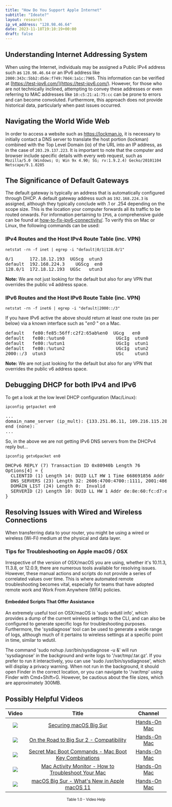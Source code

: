 ```yaml
---
title: "How Do You Support Apple Internet"
subtitle: "Ideate?"
layout: research
ip_v4_address: "128.98.46.64"
date: 2023-11-18T19:10:19+00:00
draft: false
---
```


## Understanding Internet Addressing System

When using the Internet, individuals may be assigned a Public IPv4 address such as ```128.98.46.64``` or an IPv6 address like ```2000:343c:5bb2:d5de:f749:70d4:1a1c:7905```. This information can be verified at [https://test-ipv6.com/](https://test-ipv6.com/). However, for those who are not technically inclined, attempting to convey these addresses or even referring to MAC addresses like ```10:c5:21:a1:75:cc``` can be prone to errors and can become convoluted. Furthermore, this approach does not provide historical data, particularly when past issues occurred.
## Navigating the World Wide Web

In order to access a website such as https://lockman.io, it is necessary to initially contact a DNS server to translate the host portion (lockman) combined with the Top Level Domain (io) of the URL into an IP address, as in the case of ```203.29.137.223```. It is important to note that the computer and browser include specific details with every web request, such as <br>```Mozilla/5.0 (Windows; U; Win 9x 4.90; SG; rv:1.9.2.4) Gecko/20101104 Netscape/9.1.0285```
## The Significance of Default Gateways

The default gateway is typically an address that is automatically configured through DHCP. A default gateway address such as ```192.168.224.3``` is assigned, although they typically conclude with .1 or .254 depending on the scope size. This is the location your computer forwards all its traffic to be routed onwards. For information pertaining to ```IPV6```, a comprehensive guide can be found at [how-to-fix-ipv6-connectivity/](/blog/how-to-fix-ipv6-connectivity/). To verify this on Mac or Linux, the following commands can be used:
<br>
### IPv4 Routes and the Host IPv4 Route Table (inc. VPN)
```netstat -rn -f inet | egrep -i "default|0/1|128.0/1"```

<pre>
0/1      172.18.12.193  UGScg  utun3
default  192.168.224.3    UGScg  en0
128.0/1  172.18.12.193  UGSc   utun3</pre>

**Note:** We are not just looking for the default but also for any VPN that overrides the public v4 address space.

### IPv6 Routes and the Host IPv6 Route Table (inc. VPN)
```netstat -rn -f inet6 | egrep -i "default|2000::/3"```

If you have IPv6 active the above should return at least one route (as per below) via a known interface such as "_en0_ " on a Mac. 

<pre>
default   fe80:fe85:56ff:c2f2:65ab%en0  UGcg   en0
default   fe80::%utun0                   UGcIg  utun0
default   fe80::%utun1                   UGcIg  utun1
default   fe80::%utun2                   UGcIg  utun2
2000::/3  utun3                          USc    utun3</pre>

**Note:** We are not just looking for the default but also for any VPN that overrides the public v6 address space.
<br>

## Debugging DHCP for both IPv4 and IPv6

To get a look at the low level DHCP configuration (Mac/Linux): 

```ipconfig getpacket en0```

<pre>
...
domain_name_server (ip_mult): {133.251.86.11, 109.216.115.206}
end (none):
...</pre>

So, in the above we are not getting IPv6 DNS servers from the DHCPv4 reply but...

```ipconfig getv6packet en0```

<pre>
DHCPv6 REPLY (7) Transaction ID 0x80940b Length 76
Options[4] = {
  CLIENTID (1) Length 14: DUID LLT HW 1 Time 668691856 Addr 10:c5:21:a1:75:cc
  DNS_SERVERS (23) Length 32: 2606:4700:4700::1111, 2001:4860:4860::8844
  DOMAIN_LIST (24) Length 0:  Invalid
  SERVERID (2) Length 10: DUID LL HW 1 Addr de:8e:60:fc:d7:e7
}</pre>




## Resolving Issues with Wired and Wireless Connections
When transferring data to your router, you might be using a wired or wireless (Wi-Fi) medium at the physical and data layer.
### Tips for Troubleshooting on Apple macOS / OSX
Irrespective of the version of OSX/macOS you are using, whether it's 10.11.3, 11.3.8, or 12.0.9, there are numerous tools available for resolving issues. However, these manual actions and scripts do not provide a series of correlated values over time. This is where automated remote troubleshooting becomes vital, especially for teams that have adopted remote work and Work From Anywhere (WFA) policies.
#### Embedded Scripts That Offer Assistance
An extremely useful tool on OSX/macOS is 'sudo wdutil info', which provides a dump of the current wireless settings to the CLI, and can also be configured to generate specific logs for troubleshooting purposes. Furthermore, the 'sysdiagnose' tool can be used to generate a wide range of logs, although much of it pertains to wireless settings at a specific point in time, similar to wdutil.

The command 'sudo nohup /usr/bin/sysdiagnose -u &' will run 'sysdiagnose' in the background and write logs to '/var/tmp/<blah>.tar.gz'. If you prefer to run it interactively, you can use 'sudo /usr/bin/sysdiagnose', which will display a privacy warning. When not run in the background, it should open Finder in the correct location, or you can navigate to '/var/tmp' using Finder with Cmd+Shift+G. However, be cautious about the file sizes, which are approximately 300MB.
## Possibly Helpful Videos

<link href="/plugins/lity/css/lity.min.css" rel="stylesheet">
<script src="/plugins/lity/js/lity.min.js"></script>
<div class="table1-start"></div>

|Video | Title | Channel |
| :---: | :---: | :---: |
|<a href="https://www.youtube.com/watch?v=7KdhJimuhNw" data-lity><img src="https://i.ytimg.com/vi/7KdhJimuhNw/default.jpg" class="img-fluid"></a>|<a href="https://www.youtube.com/watch?v=7KdhJimuhNw" data-lity>Securing macOS Big Sur</a>|<a target="_blank" href="https://www.youtube.com/channel/UCg43DP8MdHVcl4rFK_delBg" >Hands-On Mac</a>|
|<a href="https://www.youtube.com/watch?v=HEbK-Tignuc" data-lity><img src="https://i.ytimg.com/vi/HEbK-Tignuc/default.jpg" class="img-fluid"></a>|<a href="https://www.youtube.com/watch?v=HEbK-Tignuc" data-lity>On the Road to Big Sur 2 - Compatibility</a>|<a target="_blank" href="https://www.youtube.com/channel/UCg43DP8MdHVcl4rFK_delBg" >Hands-On Mac</a>|
|<a href="https://www.youtube.com/watch?v=VwNYWAxHCgM" data-lity><img src="https://i.ytimg.com/vi/VwNYWAxHCgM/default.jpg" class="img-fluid"></a>|<a href="https://www.youtube.com/watch?v=VwNYWAxHCgM" data-lity>Secret Mac Boot Commands - Mac Boot Key Combinations</a>|<a target="_blank" href="https://www.youtube.com/channel/UCg43DP8MdHVcl4rFK_delBg" >Hands-On Mac</a>|
|<a href="https://www.youtube.com/watch?v=TWzWd_DiaJ0" data-lity><img src="https://i.ytimg.com/vi/TWzWd_DiaJ0/default.jpg" class="img-fluid"></a>|<a href="https://www.youtube.com/watch?v=TWzWd_DiaJ0" data-lity>Mac Activity Monitor - How to Troubleshoot Your Mac</a>|<a target="_blank" href="https://www.youtube.com/channel/UCg43DP8MdHVcl4rFK_delBg" >Hands-On Mac</a>|
|<a href="https://www.youtube.com/watch?v=JMKi6o9kaZI" data-lity><img src="https://i.ytimg.com/vi/JMKi6o9kaZI/default.jpg" class="img-fluid"></a>|<a href="https://www.youtube.com/watch?v=JMKi6o9kaZI" data-lity>macOS Big Sur - What&#39;s New in Apple macOS 11</a>|<a target="_blank" href="https://www.youtube.com/channel/UCg43DP8MdHVcl4rFK_delBg" >Hands-On Mac</a>|

<center><small>Table 1.0 - Video Help</small></center>
 <br>
<div class="table1-end"></div>
<script type="text/javascript">
(function() {
    $('div.table1-start').nextUntil('div.table1-end', 'table').addClass('table thead-dark table-striped table-responsive rounded').attr('id', 't1');
    $('#t1').find('thead').addClass('thead-dark');
})();
</script>
